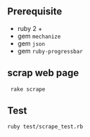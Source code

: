 ## Prerequisite
* ruby 2 +
* gem `mechanize`
* gem `json`
* gem `ruby-progressbar`


## scrap web page
` rake scrape`

## Test
`ruby test/scrape_test.rb`
